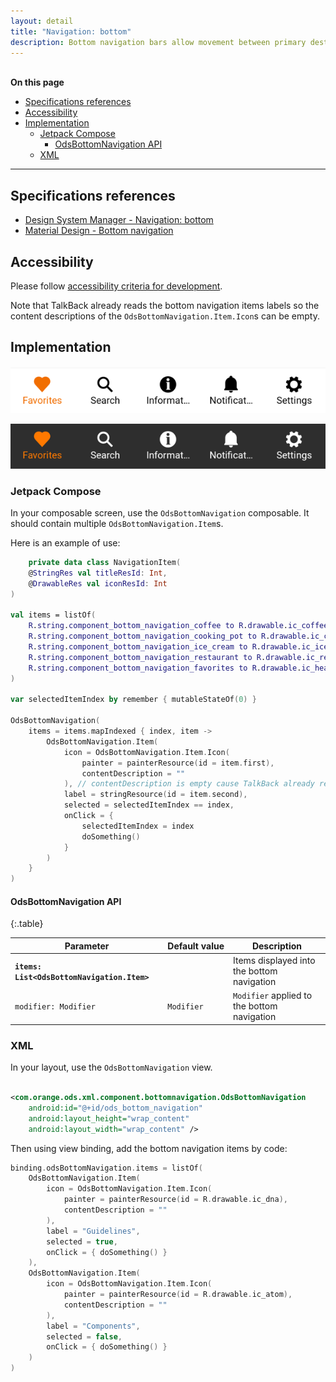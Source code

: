 ```yaml
---
layout: detail
title: "Navigation: bottom"
description: Bottom navigation bars allow movement between primary destinations in an app.
---
```


<br>**On this page**

* [Specifications references](#specifications-references)
* [Accessibility](#accessibility)
* [Implementation](#implementation)
    * [Jetpack Compose](#jetpack-compose)
        * [OdsBottomNavigation API](#odsbottomnavigation-api)
    * [XML](#xml)

---

## Specifications references

- [Design System Manager - Navigation: bottom](https://system.design.orange.com/0c1af118d/p/042eb8-navigation-bottom/b/30078d)
- [Material Design - Bottom navigation](https://material.io/components/bottom-navigation)

## Accessibility

Please follow [accessibility criteria for development](https://a11y-guidelines.orange.com/en/mobile/android/development/).

Note that TalkBack already reads the bottom navigation items labels so the content descriptions of the `OdsBottomNavigation.Item.Icon`s can be empty.

## Implementation

![BottomNavigation light](images/bottom_navigation_light.png)

![BottomNavigation dark](images/bottom_navigation_dark.png)

### Jetpack Compose

In your composable screen, use the `OdsBottomNavigation` composable. It should contain multiple `OdsBottomNavigation.Item`s.

Here is an example of use:

```kotlin
    private data class NavigationItem(
    @StringRes val titleResId: Int,
    @DrawableRes val iconResId: Int
)

val items = listOf(
    R.string.component_bottom_navigation_coffee to R.drawable.ic_coffee,
    R.string.component_bottom_navigation_cooking_pot to R.drawable.ic_cooking_pot,
    R.string.component_bottom_navigation_ice_cream to R.drawable.ic_ice_cream,
    R.string.component_bottom_navigation_restaurant to R.drawable.ic_restaurant,
    R.string.component_bottom_navigation_favorites to R.drawable.ic_heart
)

var selectedItemIndex by remember { mutableStateOf(0) }

OdsBottomNavigation(
    items = items.mapIndexed { index, item ->
        OdsBottomNavigation.Item(
            icon = OdsBottomNavigation.Item.Icon(
                painter = painterResource(id = item.first),
                contentDescription = ""
            ), // contentDescription is empty cause TalkBack already read the item's label
            label = stringResource(id = item.second),
            selected = selectedItemIndex == index,
            onClick = {
                selectedItemIndex = index
                doSomething()
            }
        )
    }
)
```

#### OdsBottomNavigation API

<div class="table-responsive" markdown="1">

{:.table}

| Parameter                                      | Default&nbsp;value | Description                                 |
|------------------------------------------------|--------------------|---------------------------------------------|
| <b>`items: List<OdsBottomNavigation.Item>`</b> |                    | Items displayed into the bottom navigation  |
| `modifier: Modifier`                           | `Modifier`         | `Modifier` applied to the bottom navigation |

</div>

### XML

In your layout, use the `OdsBottomNavigation` view.

```xml

<com.orange.ods.xml.component.bottomnavigation.OdsBottomNavigation
    android:id="@+id/ods_bottom_navigation"
    android:layout_height="wrap_content"
    android:layout_width="wrap_content" />
```

Then using view binding, add the bottom navigation items by code:

```kotlin
binding.odsBottomNavigation.items = listOf(
    OdsBottomNavigation.Item(
        icon = OdsBottomNavigation.Item.Icon(
            painter = painterResource(id = R.drawable.ic_dna),
            contentDescription = ""
        ),
        label = "Guidelines",
        selected = true,
        onClick = { doSomething() }
    ),
    OdsBottomNavigation.Item(
        icon = OdsBottomNavigation.Item.Icon(
            painter = painterResource(id = R.drawable.ic_atom),
            contentDescription = ""
        ),
        label = "Components",
        selected = false,
        onClick = { doSomething() }
    )
)
```